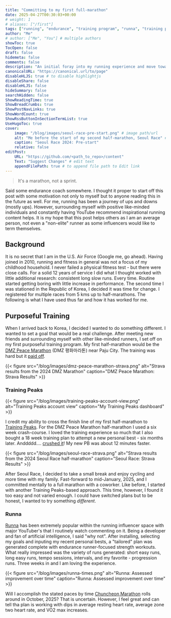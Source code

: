 ```yaml
---
title: "Committing to my first full-marathon"
date: 2025-04-27T00:30:03+00:00
# weight: 1
# aliases: ["/first"]
tags: ["running", "endurance", "training program", "runna", "training peaks"]
author: "Me"
# author: ["Me", "You"] # multiple authors
showToc: true
TocOpen: false
draft: false
hidemeta: false
comments: false
description: "An initial foray into my running experience and move towards endurance running."
canonicalURL: "https://canonical.url/to/page"
disableHLJS: true # to disable highlightjs
disableShare: false
disableHLJS: false
hideSummary: false
searchHidden: false
ShowReadingTime: true
ShowBreadCrumbs: true
ShowPostNavLinks: true
ShowWordCount: true
ShowRssButtonInSectionTermList: true
UseHugoToc: true
cover:
    image: "/blog/images/seoul-race-pre-start.png" # image path/url
    alt: "Me before the start of my second half-marathon, Seoul Race" # alt text
    caption: "Seoul Race 2024: Pre-start"
    relative: false
editPost:
    URL: "https://github.com/<path_to_repo>/content"
    Text: "Suggest Changes" # edit text
    appendFilePath: true # to append file path to Edit link
---
```


> It's a marathon, not a sprint.

Said some endurance coach somewhere. I thought it proper to start off this post with some motivation not only to myself but to anyone reading this in the future as well. For me, running has been a journey of ups and downs (mostly ups). However, surrounding myself with positive like-minded individuals and constantly having YouTube recommend inspirational running content helps. It is my hope that this post helps others as I am an average person, not even a "non-elite" runner as some influencers would like to term themselves.

## Background

It is no secret that I am in the U.S. Air Force (Google me, go ahead). Having joined in 2010, running and fitness in general was not a focus of my childhood household. I never failed a physical fitness test - but there were close calls. For a solid 12 years of service I did what I thought worked with little additional research: consistent long slow runs. Every time. Routine started getting boring with little increase in performance. The second time I was stationed in the Republic of Korea, I decided it was time for change. I registered for multiple races from 5 kms up to half-marathons. The following is what I have used thus far and how it has worked for me.

## Purposeful Training

When I arrived back to Korea, I decided I wanted to do something different. I wanted to set a goal that would be a real challenge. After meeting new friends and surrounding myself with other like-minded runners, I set off on my first purposeful training program. My first half-marathon would be the [DMZ Peace Marathon](https://dmzmarathon.newstomato.com/course/courseInfo.aspx) (DMZ 평화마라톤) near Paju City. The training was hard but it [paid off](https://www.strava.com/activities/11279734831/overview).


{{< figure src="/blog/images/dmz-peace-marathon-strava.png" alt="Strava results from the 2024 DMZ Marathon" caption="DMZ Peace Marathon: Strava Results" >}}

### Training Peaks

{{< figure src="/blog/images/training-peaks-account-view.png" alt="Training Peaks account view" caption="My Training Peaks dashboard" >}}

I credit my ability to cross the finish line of my first half-marathon to [Training Peaks](https://www.trainingpeaks.com). For the DMZ Peace Marathon half-marathon I used a six week crash-course. I loved the training experience so much that I also bought a 18 week training plan to attempt a new personal best - six months later. Anddddd.... [crushed it](https://www.strava.com/activities/12641262954/overview)! My new PB was about 12 minutes faster.

{{< figure src="/blog/images/seoul-race-strava.png" alt="Strava results from the 2024 Seoul Race half-marathon" caption="Seoul Race: Strava Results" >}}

After Seoul Race, I decided to take a small break and enjoy cycling and more time with my family. Fast-forward to mid-January, 2025, and I committed mentally to a full marathon with a coworker. Like before, I started with another Training Peaks-based approach. This time, however, I found it too easy and not varied enough. I could have switched plans but to be honest, I wanted to try something *different*.

### Runna

[Runna](https://runna.com) has been extremely popular within the running influencer space with major YouTuber's that I routinely watch commenting on it. Being a developer and fan of artificial intelligence, I said  "why not". After installing, selecting my goals and inputing my recent personal bests, a "tailored" plan was generated complete with endurance runner-focused strength workouts. What really impressed was the variety of runs generated: short easy runs, long easy runs, tempo sessions, intervals, and my favorite - progression runs. Three weeks in and I am loving the experience.

{{< figure src="/blog/images/runna-times.png" alt="Runna: Assessed improvement over time" caption="Runna: Assessed improvement over time" >}}

Will I accomplish the stated paces by time [Chuncheon Marathon](https://www.chuncheonmarathon.com/) rolls around in October, 2025? That is uncertain. However, I feel great and can tell tha plan is working with dips in average resting heart rate, average zone two heart rate, and VO2 max increases.